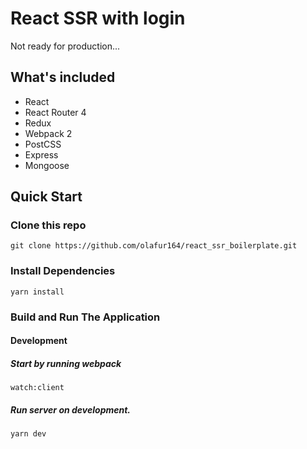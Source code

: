 # React SSR with login

Not ready for production...

## What's included

- React
- React Router 4
- Redux
- Webpack 2
- PostCSS
- Express
- Mongoose

## Quick Start

### Clone this repo

`git clone https://github.com/olafur164/react_ssr_boilerplate.git`

### Install Dependencies
`yarn install`

### Build and Run The Application

#### Development

##### Start by running webpack

`watch:client`

##### Run server on development.

`yarn dev`